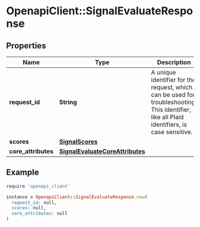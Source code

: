 # OpenapiClient::SignalEvaluateResponse

## Properties

| Name | Type | Description | Notes |
| ---- | ---- | ----------- | ----- |
| **request_id** | **String** | A unique identifier for the request, which can be used for troubleshooting. This identifier, like all Plaid identifiers, is case sensitive. |  |
| **scores** | [**SignalScores**](SignalScores.md) |  |  |
| **core_attributes** | [**SignalEvaluateCoreAttributes**](SignalEvaluateCoreAttributes.md) |  | [optional] |

## Example

```ruby
require 'openapi_client'

instance = OpenapiClient::SignalEvaluateResponse.new(
  request_id: null,
  scores: null,
  core_attributes: null
)
```

